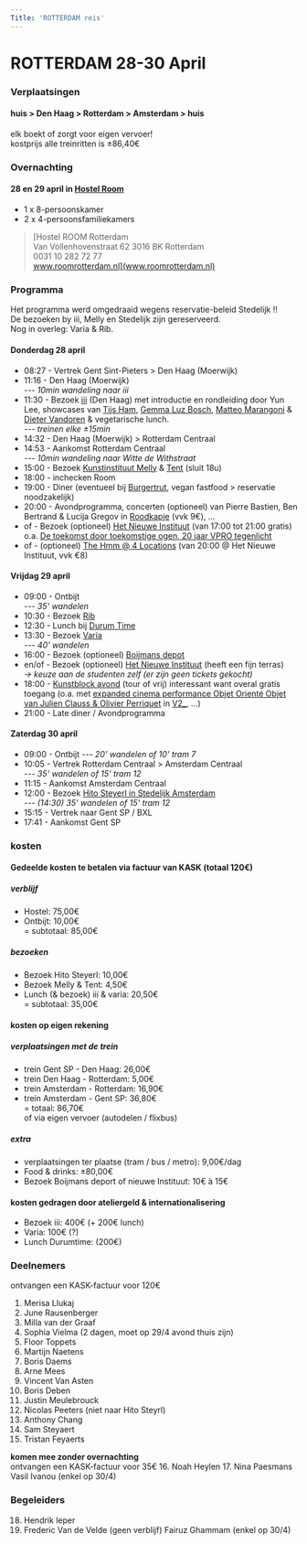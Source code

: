 ```yaml
---
Title: 'ROTTERDAM reis'
---
```


# ROTTERDAM 28-30 April

### Verplaatsingen
#### huis > Den Haag > Rotterdam > Amsterdam > huis    
elk boekt of zorgt voor eigen vervoer!     
kostprijs alle treinritten is ±86,40€

### Overnachting
#### 28 en 29 april in [Hostel Room](https://www.roomrotterdam.nl/)
* 1 x 8-persoonskamer
* 2 x 4-persoonsfamiliekamers

> [Hostel ROOM Rotterdam    
  Van Vollenhovenstraat 62 3016 BK Rotterdam    
  0031 10 282 72 77    
  www.roomrotterdam.nl](www.roomrotterdam.nl)

### Programma
Het programma werd omgedraaid wegens reservatie-beleid Stedelijk !!    
De bezoeken by iii, Melly en Stedelijk zijn gereserveerd.    
Nog in overleg: Varia & Rib.
#### Donderdag 28 april
* 08:27 - Vertrek Gent Sint-Pieters > Den Haag (Moerwijk)
* 11:16 - Den Haag (Moerwijk)    
*--- 10min wandeling naar iii*
* 11:30 - Bezoek [iii](https://instrumentinventors.org) (Den Haag) met introductie en rondleiding door Yun Lee, showcases van [Tijs Ham](https://instrumentinventors.org/artist/tijs-ham), [Gemma Luz Bosch](https://instrumentinventors.org/artist/gemma-luz-bosch), [Matteo Marangoni](https://instrumentinventors.org/artist/matteo-marangoni) & [Dieter Vandoren](https://instrumentinventors.org/artist/dieter-vandoren) & vegetarische lunch.    
*--- treinen elke ±15min*
* 14:32 - Den Haag (Moerwijk) > Rotterdam Centraal
* 14:53 - Aankomst Rotterdam Centraal    
*--- 10min wandeling naar Witte de Withstraat*
* 15:00 - Bezoek [Kunstinstituut Melly](https://www.kunstinstituutmelly.nl/)
& [Tent](https://www.tentrotterdam.nl) (sluit 18u)
* 18:00 - inchecken Room
* 19:00 - Diner (eventueel bij [Burgertrut](https://roodkapje.org/burgertrut/), vegan fastfood > reservatie noodzakelijk)
* 20:00 - Avondprogramma, concerten (optioneel) van Pierre Bastien, Ben Bertrand & Lucija Gregov in [Roodkapje](https://roodkapje.org/event/2022-04-pierre-bastien-ben-bertrand-lucija-gregov-futura-resistenza/) (vvk 9€), ...
* of - Bezoek (optioneel) [Het Nieuwe Instituut](https://hetnieuweinstituut.nl/) (van 17:00 tot 21:00 gratis) o.a. [De toekomst door toekomstige ogen, 20 jaar VPRO tegenlicht](https://tegenlicht.hetnieuweinstituut.nl/)
* of - (optioneel) [The Hmm @ 4 Locations](https://thehmm.nl/event/the-hmm-4-locations/) (van 20:00 @ Het Nieuwe Instituut, vvk €8)

#### Vrijdag 29 april
* 09:00 - Ontbijt    
*--- 35' wandelen*
* 10:30 - Bezoek [Rib](https://www.ribrib.nl/)
* 12:30 - Lunch bij [Durum Time](https://www.durumtime-rotterdam.nl/)
* 13:30 - Bezoek [Varia](https://varia.zone/)    
*--- 40' wandelen*
* 16:00 - Bezoek (optioneel) [Boijmans depot](https://www.boijmans.nl/)
* en/of - Bezoek (optioneel) [Het Nieuwe Instituut](https://hetnieuweinstituut.nl/) (heeft een fijn terras)    
*-> keuze aan de studenten zelf (er zijn geen tickets gekocht)*
* 18:00 - [Kunstblock avond](https://kunstblock.nl/) (tour of vrij) interessant want overal gratis toegang (o.a. met [expanded cinema performance Objet Orienté Objet van Julien Clauss & Olivier Perriquet](https://v2.nl/events/ooo-objet-oriente-objet-kunstavond) in [V2_](https://v2.nl/), ...)
* 21:00 - Late diner / Avondprogramma

#### Zaterdag 30 april
* 09:00 - Ontbijt
*--- 20' wandelen of 10' tram 7*
* 10:05 - Vertrek Rotterdam Centraal > Amsterdam Centraal    
*--- 35' wandelen of 15' tram 12*
* 11:15 - Aankomst Amsterdam Centraal
* 12:00 - Bezoek [Hito Steyerl in Stedelijk Amsterdam](https://www.stedelijk.nl/nl/tentoonstellingen/hito-steyerl)    
*--- (14:30) 35' wandelen of 15' tram 12*
* 15:15 - Vertrek naar Gent SP / BXL
* 17:41 - Aankomst Gent SP

### kosten
#### Gedeelde kosten te betalen via factuur van KASK (totaal 120€)
##### verblijf
* Hostel: 75,00€
* Ontbijt: 10,00€   
= subtotaal: 85,00€   

##### bezoeken
* Bezoek Hito Steyerl: 10,00€
* Bezoek Melly & Tent: 4,50€
* Lunch (& bezoek) iii & varia: 20,50€    
= subtotaal: 35,00€    

#### kosten op eigen rekening
##### verplaatsingen met de trein
* trein Gent SP - Den Haag: 26,00€
* trein Den Haag - Rotterdam: 5,00€
* trein Amsterdam - Rotterdam: 16,90€
* trein Amsterdam - Gent SP: 36,80€     
= totaal: 86,70€    
of via eigen vervoer (autodelen / flixbus)

##### extra
* verplaatsingen ter plaatse (tram / bus / metro): 9,00€/dag
* Food & drinks: ±80,00€
* Bezoek Boijmans deport of nieuwe Instituut: 10€ à 15€

#### kosten gedragen door ateliergeld & internationalisering
* Bezoek iii: 400€ (+ 200€ lunch)
* Varia: 100€ (?)
* Lunch Durumtime: (200€)

### Deelnemers
ontvangen een KASK-factuur voor 120€
1. Merisa Llukaj
2. June Rausenberger
3. Milla van der Graaf
4. Sophia Vielma (2 dagen, moet op 29/4 avond thuis zijn)
5. Floor Toppets
6. Martijn Naetens
7. Boris Daems
8. Arne Mees
9. Vincent Van Asten
10. Boris Deben
11. Justin Meulebrouck
12. Nicolas Peeters (niet naar Hito Steyrl)
13. Anthony Chang
14. Sam Steyaert
15. Tristan Feyaerts

**komen mee zonder overnachting**    
ontvangen een KASK-factuur voor 35€
16. Noah Heylen
17. Nina Paesmans
Vasil Ivanou (enkel op 30/4)

### Begeleiders
18. Hendrik leper
19. Frederic Van de Velde (geen verblijf)
Fairuz Ghammam (enkel op 30/4)

<!--
concert tickets besteld:
- Hendrik
- Nicolas
- Boris
- Merisa
- Martijn
-->
